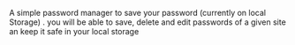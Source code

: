A simple password manager to save your password (currently on local Storage) . you will be able to save, delete and edit passwords of a given site an keep it safe in your local storage